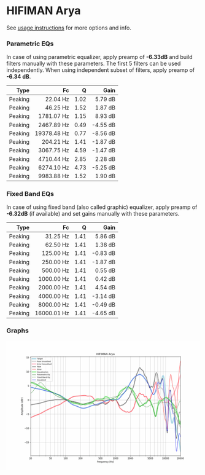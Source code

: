 # HIFIMAN Arya
See [usage instructions](https://github.com/jaakkopasanen/AutoEq#usage) for more options and info.

### Parametric EQs
In case of using parametric equalizer, apply preamp of **-6.33dB** and build filters manually
with these parameters. The first 5 filters can be used independently.
When using independent subset of filters, apply preamp of **-6.34 dB**.

| Type    | Fc          |    Q | Gain     |
|--------:|------------:|-----:|---------:|
| Peaking | 22.04 Hz    | 1.02 | 5.79 dB  |
| Peaking | 46.25 Hz    | 1.52 | 1.87 dB  |
| Peaking | 1781.07 Hz  | 1.15 | 8.93 dB  |
| Peaking | 2467.89 Hz  | 0.49 | -4.55 dB |
| Peaking | 19378.48 Hz | 0.77 | -8.56 dB |
| Peaking | 204.21 Hz   | 1.41 | -1.87 dB |
| Peaking | 3067.75 Hz  | 4.59 | -1.47 dB |
| Peaking | 4710.44 Hz  | 2.85 | 2.28 dB  |
| Peaking | 6274.10 Hz  | 4.73 | -5.25 dB |
| Peaking | 9983.88 Hz  | 1.52 | 1.90 dB  |

### Fixed Band EQs
In case of using fixed band (also called graphic) equalizer, apply preamp of **-6.32dB**
(if available) and set gains manually with these parameters.

| Type    | Fc          |    Q | Gain     |
|--------:|------------:|-----:|---------:|
| Peaking | 31.25 Hz    | 1.41 | 5.86 dB  |
| Peaking | 62.50 Hz    | 1.41 | 1.38 dB  |
| Peaking | 125.00 Hz   | 1.41 | -0.83 dB |
| Peaking | 250.00 Hz   | 1.41 | -1.87 dB |
| Peaking | 500.00 Hz   | 1.41 | 0.55 dB  |
| Peaking | 1000.00 Hz  | 1.41 | 0.42 dB  |
| Peaking | 2000.00 Hz  | 1.41 | 4.54 dB  |
| Peaking | 4000.00 Hz  | 1.41 | -3.14 dB |
| Peaking | 8000.00 Hz  | 1.41 | -0.49 dB |
| Peaking | 16000.01 Hz | 1.41 | -4.65 dB |

### Graphs
![](./HIFIMAN%20Arya.png)